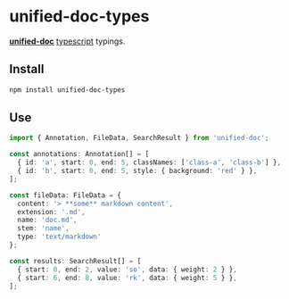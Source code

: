 # unified-doc-types

[**unified-doc**][unified-doc] [typescript][typescript] typings.

## Install

```sh
npm install unified-doc-types
```

## Use

```ts
import { Annotation, FileData, SearchResult } from 'unified-doc';

const annotations: Annotation[] = [
  { id: 'a', start: 0, end: 5, classNames: ['class-a', 'class-b'] },
  { id: 'b', start: 0, end: 5, style: { background: 'red' } },
];

const fileData: FileData = {
  content: '> **some** markdown content',
  extension: '.md',
  name: 'doc.md',
  stem: 'name',
  type: 'text/markdown'
};

const results: SearchResult[] = [
  { start: 0, end: 2, value: 'so', data: { weight: 2 } },
  { start: 6, end: 8, value: 'rk', data: { weight: 5 } },
];
```

<!-- Links -->
[typescript]: https://github.com/microsoft/TypeScript
[unified-doc]: https://github.com/unified-doc/unified-doc

